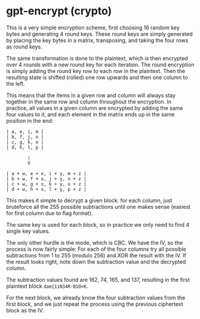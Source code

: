 # gpt-encrypt (crypto)

This is a very simple encryption scheme, first choosing 16 random key bytes and generating 4 round keys.
These round keys are simply generated by placing the key bytes in a matrix, transposing, and taking the four rows as round keys.

The same transformation is done to the plaintext, which is then encrypted over 4 rounds with a new round key for each iteration.
The round encryption is simply adding the round key row to each row in the plaintext. Then the resulting state is shifted (rolled) one row upwards and then one column to the left.

This means that the items in a given row and column will always stay together in the same row and column throughout the encryption.
In practice, all values in a given column are encrypted by adding the same four values to it, and each element in the matrix ends up in the same position in the end:
```
| a, e, i, m |
| b, f, j, n |
| c, g, k, o |
| d, h, l, p |

        |
        V

| a + w, e + x, i + y, m + z |
| b + w, f + x, j + y, n + z |
| c + w, g + x, k + y, o + z |
| d + w, h + x, l + y, p + z |
```
This makes it simple to decrypt a given block: for each column, just bruteforce all the 255 possible subtractions until one makes sense (easiest for first column due to flag format).

The same key is used for each block, so in practice we only need to find 4 single key values.

The only other hurdle is the mode, which is CBC. We have the IV, so the process is now fairly simple:
For each of the four columns try all possible subtractions from 1 to 255 (modulo 256) and XOR the result with the IV.
If the result looks right, note down the subtraction value and the decrypted column.

The subtraction values found are 162, 74, 165, and 137, resulting in the first plaintext block `dam{1iN34R-B1O<K`.

For the next block, we already know the four subtraction values from the first block, and we just repeat the process using the previous ciphertext block as the IV.
